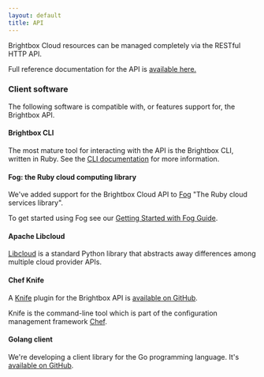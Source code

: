 ```yaml
---
layout: default
title: API
---
```


Brightbox Cloud resources can be managed completely via the RESTful HTTP API.

Full reference documentation for the API is [available here.](https://api.gb1.brightbox.com/1.0/)

### Client software

The following software is compatible with, or features support for, the 
Brightbox API.

#### Brightbox CLI

The most mature tool for interacting with the API is the Brightbox CLI, 
written in Ruby. See the [CLI documentation](/docs/guides/cli/) for more information.

#### Fog: the Ruby cloud computing library

We've added support for the Brightbox Cloud API to [Fog](http://fog.io) "The 
Ruby cloud services library".

To get started using Fog see our [Getting Started with Fog Guide](/docs/guides/ruby/fog/).

#### Apache Libcloud

[Libcloud](http://libcloud.apache.org/) is a standard Python library that
abstracts away differences among multiple cloud provider APIs.

#### Chef Knife

A [Knife](http://wiki.opscode.com/display/chef/Knife) plugin for the Brightbox 
API is [available on GitHub](https://github.com/rubiojr/knife-brightbox).

Knife is the command-line tool which is part of the configuration management
framework [Chef](http://wiki.opscode.com/display/chef/Home).

#### Golang client

We're developing a client library for the Go programming language. It's
[available on GitHub](https://github.com/brightbox/gobrightbox).


